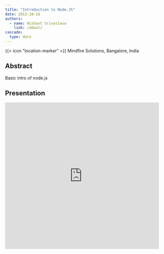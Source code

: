 ```yaml
---
title: "Introduction to Node.JS"
date: 2013-10-16
authors:
  - name: Nishant Srivastava
    link: /about/
cascade:
  type: docs
---
```


{{< icon "location-marker" >}} Mindfire Solutions, Bangalore, India

<!--more-->

## Abstract

Basic intro of node.js

## Presentation

<iframe src="https://slides.com/nisrulz/introduction-to-node-js/embed" width="100%" height="480" scrolling="no" frameborder="0" webkitallowfullscreen mozallowfullscreen allowfullscreen></iframe>
